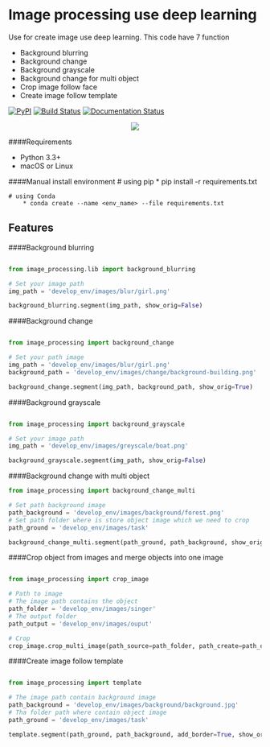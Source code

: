 # Image processing use deep learning

Use for create image use deep learning. This code have 7 function
- Background blurring
- Background change 
- Background grayscale
- Background change for multi object
- Crop image follow face
- Create image follow template

[![PyPI](https://img.shields.io/pypi/v/face_recognition.svg)](https://pypi.python.org/pypi/face_recognition)
[![Build Status](https://github.com/ageitgey/face_recognition/workflows/CI/badge.svg?branch=master&event=push)](https://github.com/ageitgey/face_recognition/actions?query=workflow%3ACI)
[![Documentation Status](https://readthedocs.org/projects/face-recognition/badge/?version=latest)](http://face-recognition.readthedocs.io/en/latest/?badge=latest)

<a href="https://opencv.org/courses/">
<p align="center"> 
<img src="https://www.learnopencv.com/wp-content/uploads/2020/04/AI-Courses-By-OpenCV-Github.png">
</p>
</a>

####Requirements
  * Python 3.3+
  * macOS or Linux

####Manual install environment
    # using pip
        * pip install -r requirements.txt

    # using Conda
        * conda create --name <env_name> --file requirements.txt

## Features
####Background blurring

```python

from image_processing.lib import background_blurring

# Set your image path
img_path = 'develop_env/images/blur/girl.png'

background_blurring.segment(img_path, show_orig=False)
```
####Background change

```python

from image_processing import background_change

# Set your path image 
img_path = 'develop_env/images/blur/girl.png'
background_path = 'develop_env/images/change/background-building.png'

background_change.segment(img_path, background_path, show_orig=True)
```
####Background grayscale

```python

from image_processing import background_grayscale

# Set your image path
img_path = 'develop_env/images/greyscale/boat.png'

background_grayscale.segment(img_path, show_orig=False)
```
####Background change with multi object

```python
from image_processing import background_change_multi

# Set path background image
path_background = 'develop_env/images/background/forest.png'
# Set path folder where is store object image which we need to crop
path_ground = 'develop_env/images/task'

background_change_multi.segment(path_ground, path_background, show_orig=False)
```
####Crop object from images and merge objects into one image

```python

from image_processing import crop_image

# Path to image
# The image path contains the object
path_folder = 'develop_env/images/singer'
# The output folder 
path_output = 'develop_env/images/ouput'

# Crop
crop_image.crop_multi_image(path_source=path_folder, path_create=path_output, show_img=True)
```
####Create image follow template

```python

from image_processing import template

# The image path contain background image
path_background = 'develop_env/images/background/background.jpg'
# Tha folder path where contain object image
path_ground = 'develop_env/images/task'

template.segment(path_ground, path_background, add_border=True, show_orig=False)
```